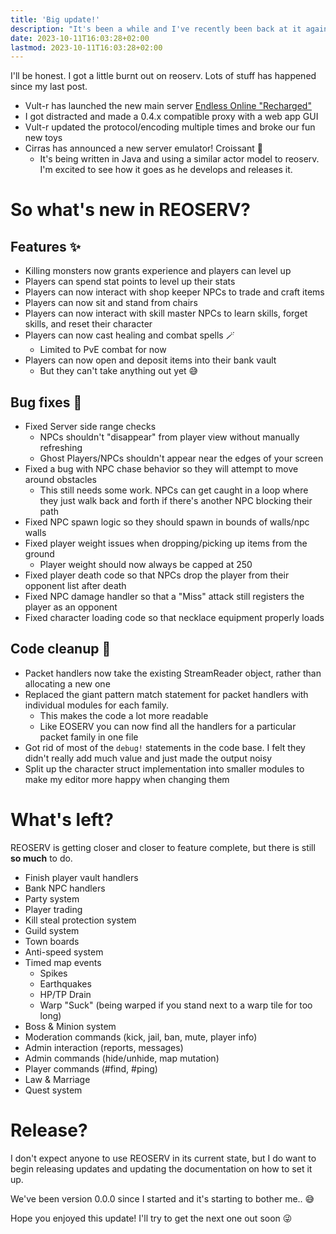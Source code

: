 ```yaml
---
title: 'Big update!'
description: "It's been a while and I've recently been back at it again adding lots of missing features and fixing bugs."
date: 2023-10-11T16:03:28+02:00
lastmod: 2023-10-11T16:03:28+02:00
---
```


I'll be honest. I got a little burnt out on reoserv. Lots of stuff has happened since my last post.

- Vult-r has launched the new main server [Endless Online "Recharged"](https://endless-online.com/)
- I got distracted and made a 0.4.x compatible proxy with a web app GUI
- Vult-r updated the protocol/encoding multiple times and broke our fun new toys
- Cirras has announced a new server emulator! Croissant 🥐
  - It's being written in Java and using a similar actor model to reoserv. I'm excited to see how it
    goes as he develops and releases it.

# So what's new in REOSERV?

## Features ✨

- Killing monsters now grants experience and players can level up
- Players can spend stat points to level up their stats
- Players can now interact with shop keeper NPCs to trade and craft items
- Players can now sit and stand from chairs
- Players can now interact with skill master NPCs to learn skills, forget skills, and reset their character
- Players can now cast healing and combat spells 🪄
  - Limited to PvE combat for now
- Players can now open and deposit items into their bank vault
  - But they can't take anything out yet 😅

## Bug fixes 🐛

- Fixed Server side range checks
  - NPCs shouldn't "disappear" from player view without manually refreshing
  - Ghost Players/NPCs shouldn't appear near the edges of your screen
- Fixed a bug with NPC chase behavior so they will attempt to move around obstacles
  - This still needs some work. NPCs can get caught in a loop where they just walk back and forth if there's another NPC
    blocking their path
- Fixed NPC spawn logic so they should spawn in bounds of walls/npc walls
- Fixed player weight issues when dropping/picking up items from the ground
  - Player weight should now always be capped at 250
- Fixed player death code so that NPCs drop the player from their opponent list after death
- Fixed NPC damage handler so that a "Miss" attack still registers the player as an opponent
- Fixed character loading code so that necklace equipment properly loads

## Code cleanup 🧹

- Packet handlers now take the existing StreamReader object, rather than allocating a new one
- Replaced the giant pattern match statement for packet handlers with individual modules for each family.
  - This makes the code a lot more readable
  - Like EOSERV you can now find all the handlers for a particular packet family in one file
- Got rid of most of the `debug!` statements in the code base. I felt they didn't really add much value and just
  made the output noisy
- Split up the character struct implementation into smaller modules to make my editor more happy when changing them

# What's left?

REOSERV is getting closer and closer to feature complete, but there is still **so much** to do.

- Finish player vault handlers
- Bank NPC handlers
- Party system
- Player trading
- Kill steal protection system
- Guild system
- Town boards
- Anti-speed system
- Timed map events
  - Spikes
  - Earthquakes
  - HP/TP Drain
  - Warp "Suck" (being warped if you stand next to a warp tile for too long)
- Boss & Minion system
- Moderation commands (kick, jail, ban, mute, player info)
- Admin interaction (reports, messages)
- Admin commands (hide/unhide, map mutation)
- Player commands (#find, #ping)
- Law & Marriage
- Quest system

# Release?

I don't expect anyone to use REOSERV in its current state, but I do want to begin releasing updates
and updating the documentation on how to set it up.

We've been version 0.0.0 since I started and it's starting to bother me.. 😅

Hope you enjoyed this update! I'll try to get the next one out soon 😜
